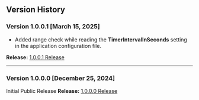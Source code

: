 ## Version History

### Version 1.0.0.1 [March 15, 2025]
* Added range check while reading the **TimerIntervalInSeconds** setting in the application configuration file.

**Release:** [1.0.0.1 Release](https://github.com/shriprem/StayAwake_NPP_Plugin/releases/tag/v1.0.0.1)

---

### Version 1.0.0.0 [December 25, 2024]
Initial Public Release
**Release:** [1.0.0.0 Release](https://github.com/shriprem/StayAwake_NPP_Plugin/releases/tag/v1.0.0.0)

